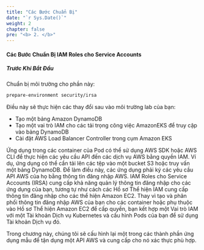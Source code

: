 ```yaml
---
title: "Các Bước Chuẩn Bị"
date: "`r Sys.Date()`"
weight: 2
chapter: false
pre: "<b> 2. </b>"
---
```


#### Các Bước Chuẩn Bị IAM Roles cho Service Accounts

##### Trước Khi Bắt Đầu
Chuẩn bị môi trường cho phần này:

```bash
prepare-environment security/irsa
```

Điều này sẽ thực hiện các thay đổi sau vào môi trường lab của bạn:

- Tạo một bảng Amazon DynamoDB
- Tạo một vai trò IAM cho các tải trọng công việc AmazonEKS để truy cập vào bảng DynamoDB
- Cài đặt AWS Load Balancer Controller trong cụm Amazon EKS


Ứng dụng trong các container của Pod có thể sử dụng AWS SDK hoặc AWS CLI để thực hiện các yêu cầu API đến các dịch vụ AWS bằng quyền IAM. Ví dụ, ứng dụng có thể cần tải lên các tệp vào một bucket S3 hoặc truy vấn một bảng DynamoDB. Để làm điều này, các ứng dụng phải ký các yêu cầu API AWS của họ bằng thông tin đăng nhập AWS. IAM Roles cho Service Accounts (IRSA) cung cấp khả năng quản lý thông tin đăng nhập cho các ứng dụng của bạn, tương tự như cách các Hồ sơ Thể hiện IAM cung cấp thông tin đăng nhập cho các thể hiện Amazon EC2. Thay vì tạo và phân phối thông tin đăng nhập AWS của bạn cho các container hoặc phụ thuộc vào Hồ sơ Thể hiện Amazon EC2 để cấp quyền, bạn kết hợp một Vai trò IAM với một Tài khoản Dịch vụ Kubernetes và cấu hình Pods của bạn để sử dụng Tài khoản Dịch vụ đó.

Trong chương này, chúng tôi sẽ cấu hình lại một trong các thành phần ứng dụng mẫu để tận dụng một API AWS và cung cấp cho nó xác thực phù hợp.



